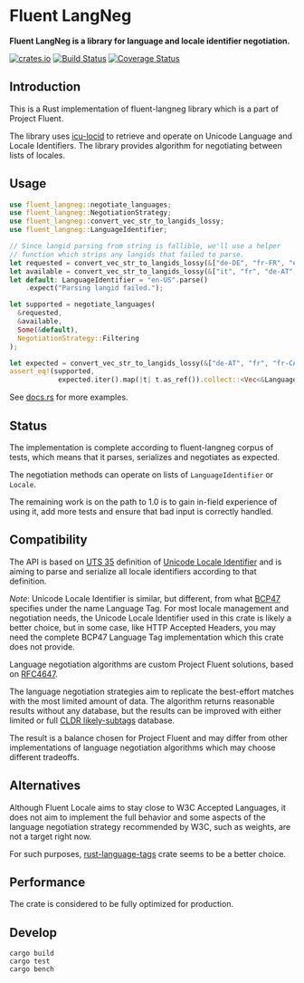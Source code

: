 # Fluent LangNeg

**Fluent LangNeg is a library for language and locale identifier negotiation.**

[![crates.io](https://img.shields.io/crates/v/fluent-langneg.svg)](https://crates.io/crates/fluent-langneg)
[![Build Status](https://travis-ci.org/projectfluent/fluent-langneg-rs.svg?branch=master)](https://travis-ci.org/projectfluent/fluent-langneg-rs)
[![Coverage Status](https://coveralls.io/repos/github/projectfluent/fluent-langneg-rs/badge.svg?branch=master)](https://coveralls.io/github/projectfluent/fluent-langneg-rs?branch=master)

Introduction
------------

This is a Rust implementation of fluent-langneg library which is a part of Project Fluent.

The library uses [icu-locid](https://github.com/unicode-org/icu4x) to retrieve and operate on Unicode Language and Locale Identifiers.
The library provides algorithm for negotiating between lists of locales.

Usage
-----

```rust
use fluent_langneg::negotiate_languages;
use fluent_langneg::NegotiationStrategy;
use fluent_langneg::convert_vec_str_to_langids_lossy;
use fluent_langneg::LanguageIdentifier;

// Since langid parsing from string is fallible, we'll use a helper
// function which strips any langids that failed to parse.
let requested = convert_vec_str_to_langids_lossy(&["de-DE", "fr-FR", "en-US"]);
let available = convert_vec_str_to_langids_lossy(&["it", "fr", "de-AT", "fr-CA", "en-US"]);
let default: LanguageIdentifier = "en-US".parse()
    .expect("Parsing langid failed.");

let supported = negotiate_languages(
  &requested,
  &available,
  Some(&default),
  NegotiationStrategy::Filtering
);

let expected = convert_vec_str_to_langids_lossy(&["de-AT", "fr", "fr-CA", "en-US"]);
assert_eq!(supported,
            expected.iter().map(|t| t.as_ref()).collect::<Vec<&LanguageIdentifier>>());
```

See [docs.rs][] for more examples.

[docs.rs]: https://docs.rs/fluent-langneg/

Status
------

The implementation is complete according to fluent-langneg
corpus of tests, which means that it parses, serializes and negotiates as expected.

The negotiation methods can operate on lists of `LanguageIdentifier` or `Locale`.

The remaining work is on the path to 1.0 is to gain in-field experience of using it,
add more tests and ensure that bad input is correctly handled.

Compatibility
-------------

The API is based on [UTS 35][] definition of [Unicode Locale Identifier][] and is aiming to
parse and serialize all locale identifiers according to that definition.

*Note*: Unicode Locale Identifier is similar, but different, from what [BCP47][] specifies under
the name Language Tag.
For most locale management and negotiation needs, the Unicode Locale Identifier used in this crate is likely a better choice,
but in some case, like HTTP Accepted Headers, you may need the complete BCP47 Language Tag implementation which
this crate does not provide.

Language negotiation algorithms are custom Project Fluent solutions,
based on [RFC4647][].

The language negotiation strategies aim to replicate the best-effort matches with
the most limited amount of data. The algorithm returns reasonable
results without any database, but the results can be improved with either limited
or full [CLDR likely-subtags][] database.

The result is a balance chosen for Project Fluent and may differ from other
implementations of language negotiation algorithms which may choose different
tradeoffs.

[BCP47]: https://tools.ietf.org/html/bcp47
[RFC6067]: https://www.ietf.org/rfc/rfc6067.txt
[UTS 35]: http://www.unicode.org/reports/tr35/#Locale_Extension_Key_and_Type_Data
[RFC4647]: https://tools.ietf.org/html/rfc4647
[CLDR likely-subtags]: http://www.unicode.org/cldr/charts/latest/supplemental/likely_subtags.html
[Unicode Locale Identifier]: (http://unicode.org/reports/tr35/#Identifiers)

Alternatives
------------

Although Fluent Locale aims to stay close to W3C Accepted Languages, it does not aim
to implement the full behavior and some aspects of the language negotiation strategy
recommended by W3C, such as weights, are not a target right now.

For such purposes, [rust-language-tags][] crate seems to be a better choice.

[rust-language-tags]: https://github.com/pyfisch/rust-language-tags

Performance
-----------

The crate is considered to be fully optimized for production.


Develop
-------

    cargo build
    cargo test
    cargo bench

